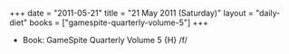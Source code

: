 +++
date = "2011-05-21"
title = "21 May 2011 (Saturday)"
layout = "daily-diet"
books = ["gamespite-quarterly-volume-5"]
+++


* Book: GameSpite Quarterly Volume 5 {H} /f/